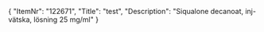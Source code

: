 {
  "ItemNr": "122671",
  "Title": "test",
  "Description": "Siqualone decanoat, inj-vätska, lösning 25 mg/ml"
}